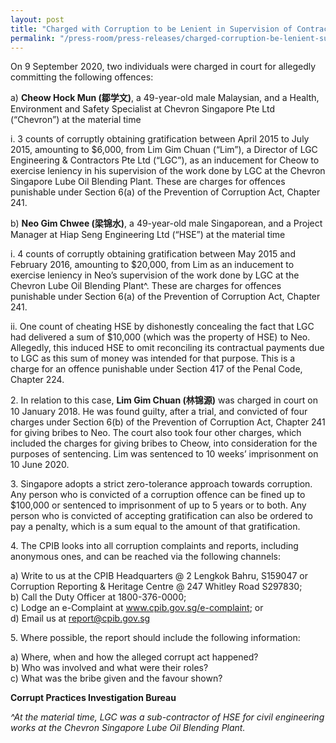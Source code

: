 ```yaml
---
layout: post
title: "Charged with Corruption to be Lenient in Supervision of Contractor Work"
permalink: "/press-room/press-releases/charged-corruption-be-lenient-supervision-contractor-work"
---
```

On 9 September 2020, two individuals were charged in court for allegedly committing the following offences: 

a)    **Cheow Hock Mun (鄒学文)**, a 49-year-old male Malaysian, and a Health, Environment and  Safety Specialist at Chevron Singapore Pte Ltd (“Chevron”) at the material time

i.    3 counts of corruptly obtaining gratification between April 2015 to July 2015, amounting to $6,000, from Lim Gim Chuan (“Lim”), a Director of LGC Engineering & Contractors Pte Ltd (“LGC”), as an inducement for Cheow to exercise leniency in his supervision of the work done by LGC at the Chevron Singapore Lube Oil Blending Plant. These are charges for offences punishable under Section 6(a) of the Prevention of Corruption Act, Chapter 241.

b)    **Neo Gim Chwee (梁锦水)**, a 49-year-old male Singaporean, and a Project Manager at Hiap Seng Engineering Ltd (“HSE”) at the material time

i.    4 counts of corruptly obtaining gratification between May 2015 and February 2016, amounting to $20,000, from Lim as an inducement to exercise leniency in Neo’s supervision of the work done by LGC at the Chevron Lube Oil Blending Plant^. These are charges for offences punishable under Section 6(a) of the Prevention of Corruption Act, Chapter 241. 

ii.     One count of cheating HSE by dishonestly concealing the fact that LGC had delivered a sum of $10,000 (which was the property of HSE) to Neo. Allegedly, this induced HSE to omit reconciling its contractual payments due to LGC as this sum of money was intended for that purpose. This is a charge for an offence punishable under Section 417 of the Penal Code, Chapter 224.

2\.          In relation to this case, **Lim Gim Chuan (林锦源)** was charged in court on 10 January 2018.  He was found guilty, after a trial, and convicted of four charges under Section 6(b) of the Prevention of Corruption Act, Chapter 241 for giving bribes to Neo. The court also took four other charges, which included the charges for giving bribes to Cheow, into consideration for the purposes of sentencing. Lim was sentenced to 10 weeks’ imprisonment on 10 June 2020.

3\.         Singapore adopts a strict zero-tolerance approach towards corruption. Any person who is convicted of a corruption offence can be fined up to $100,000 or sentenced to imprisonment of up to 5 years or to both. Any person who is convicted of accepting gratification can also be ordered to pay a penalty, which is a sum equal to the amount of that gratification.

4\.         The CPIB looks into all corruption complaints and reports, including anonymous ones, and can be reached via the following channels:

a) Write to us at the CPIB Headquarters @ 2 Lengkok Bahru, S159047 or Corruption Reporting & Heritage Centre @ 247 Whitley Road S297830;<br />
b) Call the Duty Officer at 1800-376-0000;<br />
c) Lodge an e-Complaint at <a href="https://www.cpib.gov.sg/e-complaint"><span style="color: #0066cc;">www.cpib.gov.sg/e-complaint</span></a>; or<br />
d) Email us at <a class="spamspan" href="mailto:report@cpib.gov.sg">report@cpib.gov.sg</a>

5\.        Where possible, the report should include the following information:

a) Where, when and how the alleged corrupt act happened?<br />
b) Who was involved and what were their roles?<br />
c) What was the bribe given and the favour shown?

**Corrupt Practices Investigation Bureau**

*^At the material time, LGC was a sub-contractor of HSE for civil engineering works at the Chevron Singapore Lube Oil Blending Plant.*
